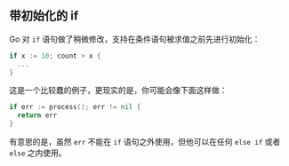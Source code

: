 
## 带初始化的 if

Go 对 `if` 语句做了稍微修改，支持在条件语句被求值之前先进行初始化：

```go
if x := 10; count > x {
  ...
}
```

这是一个比较蠢的例子，更现实的是，你可能会像下面这样做：

```go
if err := process(); err != nil {
  return err
}
```

有意思的是，虽然 `err` 不能在 `if` 语句之外使用，但他可以在任何  `else if`  或者  `else` 之内使用。